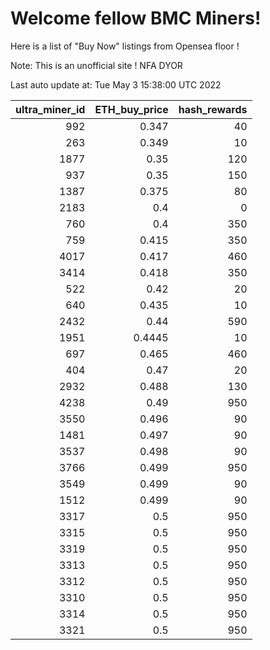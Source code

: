 # Welcome fellow BMC Miners!
Here is a list of "Buy Now" listings from Opensea floor !

Note: This is an unofficial site ! NFA DYOR


Last auto update at: Tue May  3 15:38:00 UTC 2022


|   ultra_miner_id |   ETH_buy_price |   hash_rewards |
|-----------------:|----------------:|---------------:|
|              992 |          0.347  |             40 |
|              263 |          0.349  |             10 |
|             1877 |          0.35   |            120 |
|              937 |          0.35   |            150 |
|             1387 |          0.375  |             80 |
|             2183 |          0.4    |              0 |
|              760 |          0.4    |            350 |
|              759 |          0.415  |            350 |
|             4017 |          0.417  |            460 |
|             3414 |          0.418  |            350 |
|              522 |          0.42   |             20 |
|              640 |          0.435  |             10 |
|             2432 |          0.44   |            590 |
|             1951 |          0.4445 |             10 |
|              697 |          0.465  |            460 |
|              404 |          0.47   |             20 |
|             2932 |          0.488  |            130 |
|             4238 |          0.49   |            950 |
|             3550 |          0.496  |             90 |
|             1481 |          0.497  |             90 |
|             3537 |          0.498  |             90 |
|             3766 |          0.499  |            950 |
|             3549 |          0.499  |             90 |
|             1512 |          0.499  |             90 |
|             3317 |          0.5    |            950 |
|             3315 |          0.5    |            950 |
|             3319 |          0.5    |            950 |
|             3313 |          0.5    |            950 |
|             3312 |          0.5    |            950 |
|             3310 |          0.5    |            950 |
|             3314 |          0.5    |            950 |
|             3321 |          0.5    |            950 |